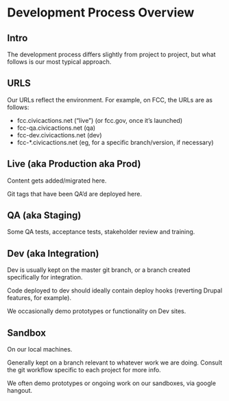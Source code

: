 # Development Process Overview

## Intro

The development process differs slightly from project to project, but what follows is our most typical approach.

## URLS

Our URLs reflect the environment. For example, on FCC, the URLs are as follows:

* fcc.civicactions.net (“live”) (or fcc.gov, once it’s launched)
* fcc-qa.civicactions.net (qa)
* fcc-dev.civicactions.net (dev)
* fcc-\*.civicactions.net (eg, for a specific branch/version, if necessary)

## Live (aka Production aka Prod)

Content gets added/migrated here.

Git tags that have been QA’d are deployed here.

## QA (aka Staging)

Some QA tests, acceptance tests, stakeholder review and training.

## Dev (aka Integration)

Dev is usually kept on the master git branch, or a branch created specifically for integration.

Code deployed to dev should ideally contain deploy hooks (reverting Drupal features, for example).

We occasionally demo prototypes or functionality on Dev sites.

## Sandbox

On our local machines.

Generally kept on a branch relevant to whatever work we are doing. Consult the git workflow specific to each project for more info.

We often demo prototypes or ongoing work on our sandboxes, via google hangout.
